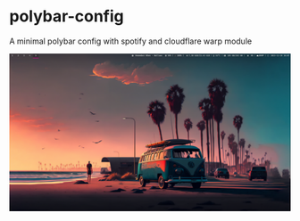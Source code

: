 # polybar-config

A minimal polybar config with spotify and cloudflare warp module

![](screenshot/ss.png)